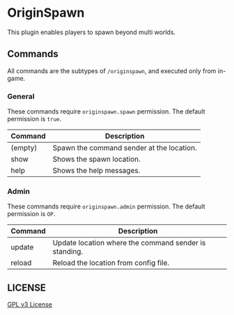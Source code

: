 # OriginSpawn

This plugin enables players to spawn beyond multi worlds.

## Commands

All commands are the subtypes of `/originspawn`, and executed only from in-game.

### General

These commands require `originspawn.spawn` permission. The default permission is `true`.

| Command | Description                               |
|---------|-------------------------------------------|
| (empty) | Spawn the command sender at the location. |
| show    | Shows the spawn location.                 |
| help    | Shows the help messages.                  |

### Admin

These commands require `originspawn.admin` permission. The default permission is `OP`.

| Command | Description                                           | 
|---------|-------------------------------------------------------|
| update  | Update location where the command sender is standing. |
| reload  | Reload the location from config file.                 |                     

## LICENSE

[GPL v3 License](./LICENSE)